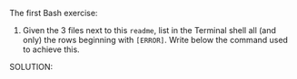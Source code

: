 The first Bash exercise:

1. Given the 3 files next to this `readme`, list in the Terminal shell all (and only) the rows beginning with `[ERROR]`.
Write below the command used to achieve this.

SOLUTION:
